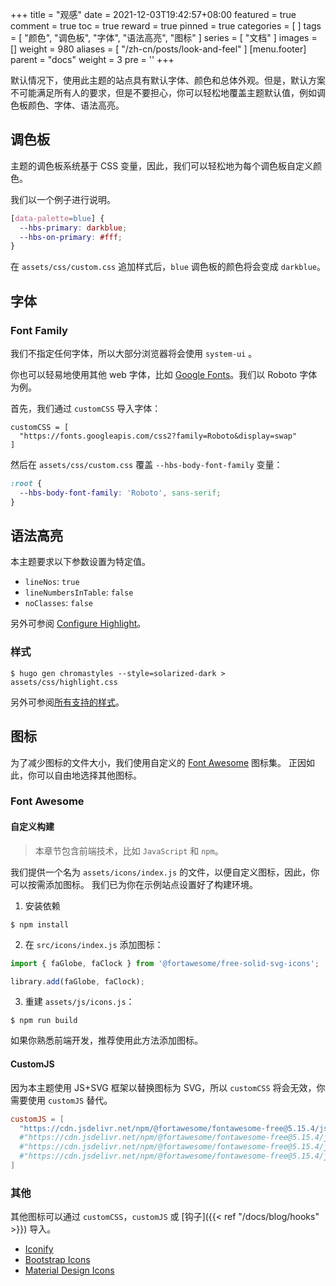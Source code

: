 +++
title = "观感"
date = 2021-12-03T19:42:57+08:00
featured = true
comment = true
toc = true
reward = true
pinned = true
categories = [
]
tags = [
  "颜色",
  "调色板",
  "字体",
  "语法高亮",
  "图标"
]
series = [
  "文档"
]
images = []
weight = 980
aliases = [
  "/zh-cn/posts/look-and-feel"
]
[menu.footer]
  parent = "docs"
  weight = 3
  pre = '<i class="fas fa-fw fa-palette"></i>'
+++

默认情况下，使用此主题的站点具有默认字体、颜色和总体外观。但是，默认方案不可能满足所有人的要求，但是不要担心，你可以轻松地覆盖主题默认值，例如调色板颜色、字体、语法高亮。

<!--more-->

## 调色板

主题的调色板系统基于 CSS 变量，因此，我们可以轻松地为每个调色板自定义颜色。

我们以一个例子进行说明。

```CSS
[data-palette=blue] {
  --hbs-primary: darkblue;
  --hbs-on-primary: #fff;
}
```

在 `assets/css/custom.css` 追加样式后，`blue` 调色板的颜色将会变成 `darkblue`。

## 字体

### Font Family

我们不指定任何字体，所以大部分浏览器将会使用 `system-ui` 。

你也可以轻易地使用其他 web 字体，比如 [Google Fonts](https://fonts.google.com/)。我们以 Roboto 字体为例。

首先，我们通过 `customCSS` 导入字体：

```
customCSS = [
  "https://fonts.googleapis.com/css2?family=Roboto&display=swap"
]
```

然后在 `assets/css/custom.css` 覆盖 `--hbs-body-font-family` 变量：

```CSS
:root {
  --hbs-body-font-family: 'Roboto', sans-serif;
}
```

## 语法高亮

本主题要求以下参数设置为特定值。

- `lineNos`: `true`
- `lineNumbersInTable`: `false`
- `noClasses`: `false`

另外可参阅 [Configure Highlight](https://gohugo.io/getting-started/configuration-markup#highlight)。

### 样式

```shell
$ hugo gen chromastyles --style=solarized-dark > assets/css/highlight.css
```

另外可参阅[所有支持的样式](https://xyproto.github.io/splash/docs/all.html)。

## 图标

为了减少图标的文件大小，我们使用自定义的 [Font Awesome](https://fontawesome.com/) 图标集。
正因如此，你可以自由地选择其他图标。

### Font Awesome

#### 自定义构建

> 本章节包含前端技术，比如 `JavaScript` 和 `npm`。

我们提供一个名为 `assets/icons/index.js` 的文件，以便自定义图标，因此，你可以按需添加图标。
我们已为你在示例站点设置好了构建环境。

1. 安装依赖

```shell
$ npm install
```

2. 在 `src/icons/index.js` 添加图标：

```js
import { faGlobe, faClock } from '@fortawesome/free-solid-svg-icons';

library.add(faGlobe, faClock);
```

3. 重建 `assets/js/icons.js`：

```shell
$ npm run build
```

如果你熟悉前端开发，推荐使用此方法添加图标。

#### CustomJS

因为本主题使用 JS+SVG 框架以替换图标为 SVG，所以 `customCSS` 将会无效，你需要使用 `customJS` 替代。

```toml
customJS = [
  "https://cdn.jsdelivr.net/npm/@fortawesome/fontawesome-free@5.15.4/js/solid.min.js" # Import solid icons.
  #"https://cdn.jsdelivr.net/npm/@fortawesome/fontawesome-free@5.15.4/js/regular.min.js" # Import regular icons.
  #"https://cdn.jsdelivr.net/npm/@fortawesome/fontawesome-free@5.15.4/js/brands.min.js" # Import brand icons.
  #"https://cdn.jsdelivr.net/npm/@fortawesome/fontawesome-free@5.15.4/js/all.min.js" # Import the full icon set.
]
```

### 其他

其他图标可以通过 `customCSS`，`customJS` 或 [钩子]({{< ref "/docs/blog/hooks" >}}) 导入。

- [Iconify](https://iconify.design/)
- [Bootstrap Icons](https://icons.getbootstrap.com/)
- [Material Design Icons](https://materialdesignicons.com/)
